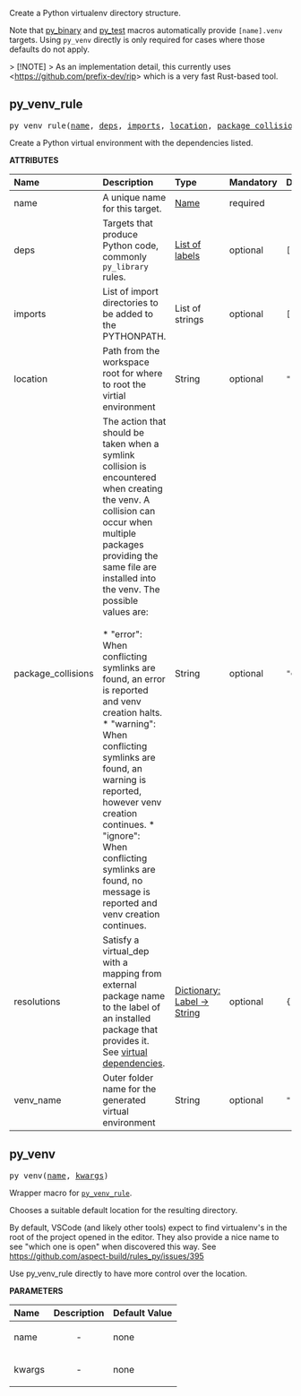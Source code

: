 <!-- Generated with Stardoc: http://skydoc.bazel.build -->

Create a Python virtualenv directory structure.

Note that [py_binary](./py_binary.md#py_binary) and [py_test](./py_test.md#py_test) macros automatically provide `[name].venv` targets.
Using `py_venv` directly is only required for cases where those defaults do not apply.

&gt; [!NOTE]
&gt; As an implementation detail, this currently uses &lt;https://github.com/prefix-dev/rip&gt; which is a very fast Rust-based tool.


<a id="py_venv_rule"></a>

## py_venv_rule

<pre>
py_venv_rule(<a href="#py_venv_rule-name">name</a>, <a href="#py_venv_rule-deps">deps</a>, <a href="#py_venv_rule-imports">imports</a>, <a href="#py_venv_rule-location">location</a>, <a href="#py_venv_rule-package_collisions">package_collisions</a>, <a href="#py_venv_rule-resolutions">resolutions</a>, <a href="#py_venv_rule-venv_name">venv_name</a>)
</pre>

Create a Python virtual environment with the dependencies listed.

**ATTRIBUTES**


| Name  | Description | Type | Mandatory | Default |
| :------------- | :------------- | :------------- | :------------- | :------------- |
| <a id="py_venv_rule-name"></a>name |  A unique name for this target.   | <a href="https://bazel.build/concepts/labels#target-names">Name</a> | required |  |
| <a id="py_venv_rule-deps"></a>deps |  Targets that produce Python code, commonly <code>py_library</code> rules.   | <a href="https://bazel.build/concepts/labels">List of labels</a> | optional | <code>[]</code> |
| <a id="py_venv_rule-imports"></a>imports |  List of import directories to be added to the PYTHONPATH.   | List of strings | optional | <code>[]</code> |
| <a id="py_venv_rule-location"></a>location |  Path from the workspace root for where to root the virtial environment   | String | optional | <code>""</code> |
| <a id="py_venv_rule-package_collisions"></a>package_collisions |  The action that should be taken when a symlink collision is encountered when creating the venv. A collision can occur when multiple packages providing the same file are installed into the venv. The possible values are:<br><br>* "error": When conflicting symlinks are found, an error is reported and venv creation halts. * "warning": When conflicting symlinks are found, an warning is reported, however venv creation continues. * "ignore": When conflicting symlinks are found, no message is reported and venv creation continues.   | String | optional | <code>"error"</code> |
| <a id="py_venv_rule-resolutions"></a>resolutions |  Satisfy a virtual_dep with a mapping from external package name to the label of an installed package that provides it.             See [virtual dependencies](/docs/virtual_deps.md).   | <a href="https://bazel.build/rules/lib/dict">Dictionary: Label -> String</a> | optional | <code>{}</code> |
| <a id="py_venv_rule-venv_name"></a>venv_name |  Outer folder name for the generated virtual environment   | String | optional | <code>""</code> |


<a id="py_venv"></a>

## py_venv

<pre>
py_venv(<a href="#py_venv-name">name</a>, <a href="#py_venv-kwargs">kwargs</a>)
</pre>

Wrapper macro for [`py_venv_rule`](#py_venv_rule).

Chooses a suitable default location for the resulting directory.

By default, VSCode (and likely other tools) expect to find virtualenv's in the root of the project opened in the editor.
They also provide a nice name to see "which one is open" when discovered this way.
See https://github.com/aspect-build/rules_py/issues/395

Use py_venv_rule directly to have more control over the location.

**PARAMETERS**


| Name  | Description | Default Value |
| :------------- | :------------- | :------------- |
| <a id="py_venv-name"></a>name |  <p align="center"> - </p>   |  none |
| <a id="py_venv-kwargs"></a>kwargs |  <p align="center"> - </p>   |  none |


